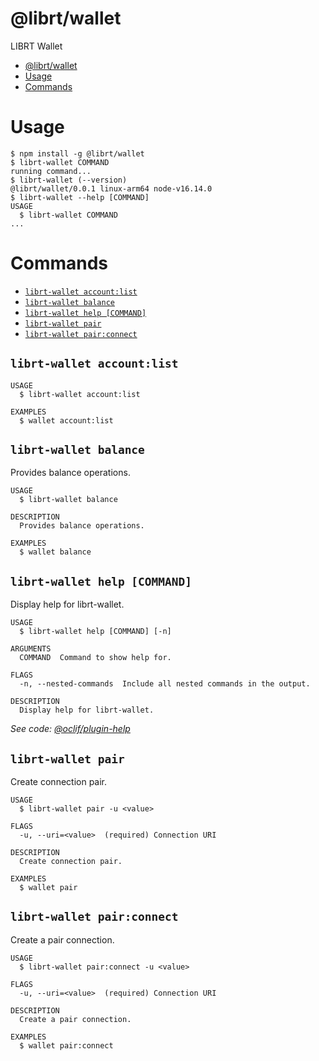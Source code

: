 # @librt/wallet

LIBRT Wallet

<!-- toc -->
* [@librt/wallet](#librtwallet)
* [Usage](#usage)
* [Commands](#commands)
<!-- tocstop -->

# Usage

<!-- usage -->
```sh-session
$ npm install -g @librt/wallet
$ librt-wallet COMMAND
running command...
$ librt-wallet (--version)
@librt/wallet/0.0.1 linux-arm64 node-v16.14.0
$ librt-wallet --help [COMMAND]
USAGE
  $ librt-wallet COMMAND
...
```
<!-- usagestop -->

# Commands

<!-- commands -->
* [`librt-wallet account:list`](#librt-wallet-accountlist)
* [`librt-wallet balance`](#librt-wallet-balance)
* [`librt-wallet help [COMMAND]`](#librt-wallet-help-command)
* [`librt-wallet pair`](#librt-wallet-pair)
* [`librt-wallet pair:connect`](#librt-wallet-pairconnect)

## `librt-wallet account:list`

```
USAGE
  $ librt-wallet account:list

EXAMPLES
  $ wallet account:list
```

## `librt-wallet balance`

Provides balance operations.

```
USAGE
  $ librt-wallet balance

DESCRIPTION
  Provides balance operations.

EXAMPLES
  $ wallet balance
```

## `librt-wallet help [COMMAND]`

Display help for librt-wallet.

```
USAGE
  $ librt-wallet help [COMMAND] [-n]

ARGUMENTS
  COMMAND  Command to show help for.

FLAGS
  -n, --nested-commands  Include all nested commands in the output.

DESCRIPTION
  Display help for librt-wallet.
```

_See code: [@oclif/plugin-help](https://github.com/oclif/plugin-help/blob/v5.1.12/src/commands/help.ts)_

## `librt-wallet pair`

Create connection pair.

```
USAGE
  $ librt-wallet pair -u <value>

FLAGS
  -u, --uri=<value>  (required) Connection URI

DESCRIPTION
  Create connection pair.

EXAMPLES
  $ wallet pair
```

## `librt-wallet pair:connect`

Create a pair connection.

```
USAGE
  $ librt-wallet pair:connect -u <value>

FLAGS
  -u, --uri=<value>  (required) Connection URI

DESCRIPTION
  Create a pair connection.

EXAMPLES
  $ wallet pair:connect
```
<!-- commandsstop -->
